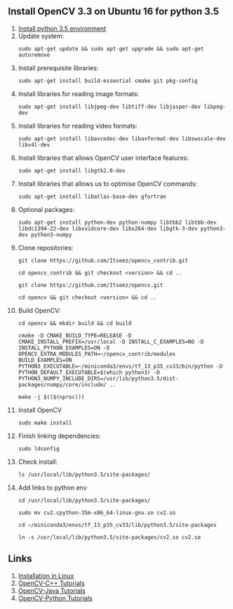 ## Install OpenCV 3.3 on Ubuntu 16 for python 3.5
1. [Install python 3.5 environment](https://github.com/SpaceV2/Notes/blob/master/python_environment.md)
2. Update system:
    ```
    sudo apt-get update && sudo apt-get upgrade && sudo apt-get autoremove
    ```
3. Install prerequisite libraries:
    ```
    sudo apt-get install build-essential cmake git pkg-config
    ```
4. Install libraries for reading image formats:
    ```
    sudo apt-get install libjpeg-dev libtiff-dev libjasper-dev libpng-dev
    ```
5. Install libraries for reading video formats:
    ```
    sudo apt-get install libavcodec-dev libavformat-dev libswscale-dev libv4l-dev
    ```
6. Install libraries that allows OpenCV user interface features:
    ```
    sudo apt-get install libgtk2.0-dev
    ```
7. Install libraries that allows us to optimise OpenCV commands:
    ```
    sudo apt-get install libatlas-base-dev gfortran
    ```
8. Optional packages:
    ```
    sudo apt-get install python-dev python-numpy libtbb2 libtbb-dev libdc1394-22-dev libxvidcore-dev libx264-dev libgtk-3-dev python3-dev python3-numpy
    ```
9. Clone repositories:
    ```
    git clone https://github.com/Itseez/opencv_contrib.git
    ```
    ```
    cd opencv_contrib && git checkout <version> && cd ..
    ```
    ```
    git clone https://github.com/Itseez/opencv.git
    ```
    ```
    cd opencv && git checkout <version> && cd ..
    ```
10. Build OpenCV:
    ```
    cd opencv && mkdir build && cd build
    ```
    ```
    cmake -D CMAKE_BUILD_TYPE=RELEASE -D CMAKE_INSTALL_PREFIX=/usr/local -D INSTALL_C_EXAMPLES=NO -D INSTALL_PYTHON_EXAMPLES=ON -D OPENCV_EXTRA_MODULES_PATH=~/opencv_contrib/modules BUILD_EXAMPLES=ON PYTHON3_EXECUTABLE=~/miniconda3/envs/tf_13_p35_cv33/bin/python -D PYTHON_DEFAULT_EXECUTABLE=$(which python3) -D PYTHON3_NUMPY_INCLUDE_DIRS=/usr/lib/python3.5/dist-packages/numpy/core/include/ ..
    ```
    ```
    make -j $(($(nproc)))
    ```
11. Install OpenCV
    ```
    sudo make install
    ```
12. Finish linking dependencies:
    ```
    sudo ldconfig
    ```
13. Check install:
    ```
    ls /usr/local/lib/python3.5/site-packages/
    ```
14. Add links to python env
    ```
    cd /usr/local/lib/python3.5/site-packages/
    ``` 
    ```
    sudo mv cv2.cpython-35m-x86_64-linux-gnu.so cv2.so
    ```
    ```
    cd ~/miniconda3/envs/tf_13_p35_cv33/lib/python3.5/site-packages
    ```
    ```
    ln -s /usr/local/lib/python3.5/site-packages/cv2.so cv2.so
    ```


## Links
1. [Installation in Linux](https://docs.opencv.org/3.1.0/d7/d9f/tutorial_linux_install.html)
2. [OpenCV-C++ Tutorials](https://docs.opencv.org/2.4/doc/tutorials/tutorials.html)
3. [OpenCV-Java Tutorials](http://opencv-java-tutorials.readthedocs.io/en/latest/)
4. [OpenCV-Python Tutorials](https://opencv-python-tutroals.readthedocs.io/en/latest/index.html)